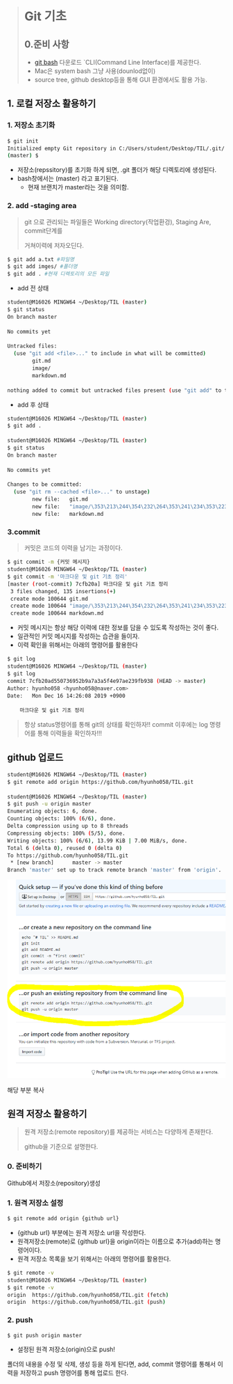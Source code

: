 > # Git 기초
>
> ## 0.준비 사항
>
> * [git bash](https://gitforwindows.org/) 다운로드 `CLI(Command Line Interface)를 제공한다.
> * Mac은 system bash 그냥 사용(dounlod없이)
> * source tree, github desktop등을 통해 GUI 환경에서도 활용 가능.

## 1. 로컬 저장소 활용하기

### 1. 저장소 초기화

```bash
$ git init
Initialized empty Git repository in C:/Users/student/Desktop/TIL/.git/
(master) $
```

* 저장소(repssitory)를 초기화 하게 되면,  .git 폴더가 해당 디렉토리에 생성된다.
* bash창에서는 (master) 라고 표기된다.
  * 현재 브랜치가 master라는 것을 의미함.

### 2. add -staging area

> git 으로 관리되는 파일들은 Working directory(작업환겅), Staging Are, commit단계를
>
> 거쳐이력에 저자오딘다.

```bash
$ git add a.txt #파일명
$ git add imges/ #폴더명
$ git add . #현재 디렉토리의 모든 파일
```

* add 전 상태

```bash
student@M16026 MINGW64 ~/Desktop/TIL (master)
$ git status
On branch master

No commits yet

Untracked files:
  (use "git add <file>..." to include in what will be committed)
        git.md
        image/
        markdown.md

nothing added to commit but untracked files present (use "git add" to track)

```

* add 후 상태

```bash
student@M16026 MINGW64 ~/Desktop/TIL (master)
$ git add .

student@M16026 MINGW64 ~/Desktop/TIL (master)
$ git status
On branch master

No commits yet

Changes to be committed:
  (use "git rm --cached <file>..." to unstage)
        new file:   git.md
        new file:   "image/\353\213\244\354\232\264\353\241\234\353\223\234.png"
        new file:   markdown.md
```

###  3.commit

> 커밋은 코드의 이력을 남기는 과정이다.

```bash
$ git commit -m {커밋 메시지}
student@M16026 MINGW64 ~/Desktop/TIL (master)
$ git commit -m '마크다운 및 git 기초 정리'
[master (root-commit) 7cfb20a] 마크다운 및 git 기초 정리
 3 files changed, 135 insertions(+)
 create mode 100644 git.md
 create mode 100644 "image/\353\213\244\354\232\264\353\241\234\353\223\234.png"
 create mode 100644 markdown.md
```

* 커밋 메시지는 항상 해당 이력에 대한 정보를 담을 수 있도록 작성하는 것이 좋다.
* 일관적인 커밋 메시지를 작성하는 습관을 들이자.
* 이력 확인을 위해서는 아래의 명령어를 활용한다

```bash
$ git log
student@M16026 MINGW64 ~/Desktop/TIL (master)
$ git log
commit 7cfb20ad550736952b9a7a3a5f4e97ae239fb938 (HEAD -> master)
Author: hyunho058 <hyunho058@naver.com>
Date:   Mon Dec 16 14:26:08 2019 +0900

    마크다운 및 git 기초 정리
```

> 항상 status명령어를 통해 git의 상태를 확인하자!! commit 이후에는 log 명령어를 통해 이력들을 확인하자!!!



## github 업로드

```bash
student@M16026 MINGW64 ~/Desktop/TIL (master)
$ git remote add origin https://github.com/hyunho058/TIL.git

student@M16026 MINGW64 ~/Desktop/TIL (master)
$ git push -u origin master
Enumerating objects: 6, done.
Counting objects: 100% (6/6), done.
Delta compression using up to 8 threads
Compressing objects: 100% (5/5), done.
Writing objects: 100% (6/6), 13.99 KiB | 7.00 MiB/s, done.
Total 6 (delta 0), reused 0 (delta 0)
To https://github.com/hyunho058/TIL.git
 * [new branch]      master -> master
Branch 'master' set up to track remote branch 'master' from 'origin'.

```

![image-20191216143802276](image/image-20191216143802276.png)

해당 부분 복사

## 원격 저장소 활용하기

> 원격 저장소(remote repository)를 제공하는 서비스는 다양하게 존재한다.
>
> github을 기준으로 설명한다.

### 0. 준비하기

Github에서 저장소(repository)생성

### 1. 원격 저장소 설정

```bash
$ git remote add origin {github url}
```

* {github url} 부분에는 원격 저장소 url을 작성한다.
* 원격저장소(remote)로 {github url}을 origin이라는 이름으로 추가(add)하는 명령어이다.
* 원격 저장소 목록을 보기 위해서는 아래의 명령어를 활용한다.

```bash
$ git remote -v
student@M16026 MINGW64 ~/Desktop/TIL (master)
$ git remote -v
origin  https://github.com/hyunho058/TIL.git (fetch)
origin  https://github.com/hyunho058/TIL.git (push)
```

### 2. push

```bash
$ git push origin master
```

* 설정된 원격 저장소(origin)으로 push!

폴더의 내용을 수정 및 삭제, 생성 등을 하게 된다면, add, commit 명령어를 통해서 이력을 저장하고 push 명령어를 통해 업로드 한다.